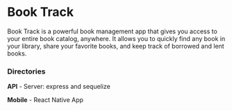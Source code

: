 # Book Track

Book Track is a powerful book management app that gives you access to your entire book catalog, anywhere.
It allows you to quickly find any book in your library, share your favorite books, and keep track of borrowed and lent books.

### Directories

**API** - Server: express and sequelize

**Mobile** - React Native App
